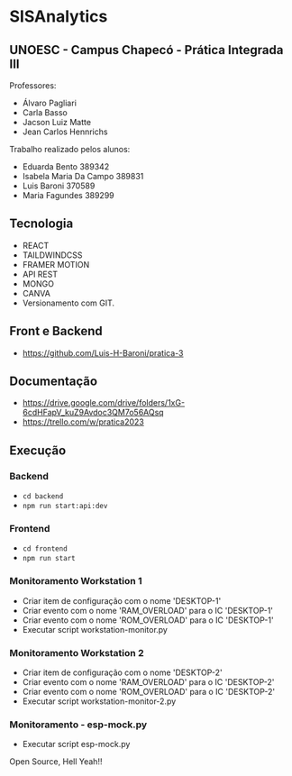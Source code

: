 # SISAnalytics

## UNOESC - Campus Chapecó - Prática Integrada III

Professores:

- Álvaro Pagliari
- Carla Basso
- Jacson Luiz Matte
- Jean Carlos Hennrichs

Trabalho realizado pelos alunos:

- Eduarda Bento 389342
- Isabela Maria Da Campo 389831
- Luis Baroni 370589
- Maria Fagundes 389299

## Tecnologia

- REACT
- TAILDWINDCSS
- FRAMER MOTION
- API REST
- MONGO
- CANVA
- Versionamento com GIT.

## Front e Backend

- https://github.com/Luis-H-Baroni/pratica-3

## Documentação

- https://drive.google.com/drive/folders/1xG-6cdHFapV_kuZ9Avdoc3QM7o56AQsq
- https://trello.com/w/pratica2023

## Execução

### Backend

- `cd backend`
- `npm run start:api:dev`

### Frontend

- `cd frontend`
- `npm run start`

### Monitoramento Workstation 1

- Criar item de configuração com o nome 'DESKTOP-1'
- Criar evento com o nome 'RAM_OVERLOAD' para o IC 'DESKTOP-1'
- Criar evento com o nome 'ROM_OVERLOAD' para o IC 'DESKTOP-1'
- Executar script workstation-monitor.py

### Monitoramento Workstation 2

- Criar item de configuração com o nome 'DESKTOP-2'
- Criar evento com o nome 'RAM_OVERLOAD' para o IC 'DESKTOP-2'
- Criar evento com o nome 'ROM_OVERLOAD' para o IC 'DESKTOP-2'
- Executar script workstation-monitor-2.py

### Monitoramento - esp-mock.py

- Executar script esp-mock.py

Open Source, Hell Yeah!!

<!-- sudo service mongod start -->
